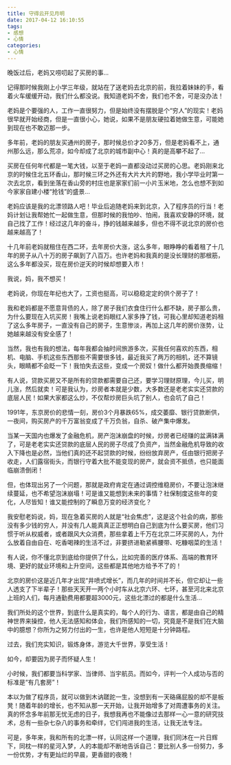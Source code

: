 ```yaml
---
title: 守得云开见月明
date: 2017-04-12 16:10:55
tags:
- 感想
- 心情
categories:
- 心情
---
```

晚饭过后，老妈又唠叨起了买房的事...

记得那时候我刚上小学三年级，就站在了送老妈去北京的前，我拉着妹妹的手，看着火车缓缓开动，我们什么都没说。我知道老妈不舍，我们也不舍，可是没办法！

老妈是个要强的人，工作一直很努力，但是始终没有摆脱是个“穷人”的现实！老妈很早就开始经商，但是一直很小心，她说，如果不是朋友硬拉着她做生意，可能她到现在也不敢迈那一步。
<!-- more -->
多年前，老妈的朋友买通州的房子，那时候总价才20多万，但是老妈看不上，通州那么远，那么荒凉，如今却成了北京的城市副中心！真的是高攀不起了...

买房在任何年代都是一笔大钱，以至于老妈一直都没动过买房的心思。老妈刚来北京的时候住北五环香山，那时候三环之外还有大片大片的野地，我小学毕业时第一次去北京，看到坐落在香山旁的村庄也是家家们前一小片玉米地，怎么也想不到如今家家自建小楼“抢钱”的盛景...

老妈应该是我的北漂领路人吧！毕业后追随老妈来到北京，入了程序员的行当！老妈计划让我帮她忙一起做生意，但那时候的我怕吵、怕闹，我喜欢安静的环境，就自己找了工作！经过这几年的奋斗，挣的钱越来越多，但也不得不说北京的房价也越来越高了！

十几年前老妈就租住在西二环，去年房价大涨，这么多年，眼睁睁的看着租了十几年的房子从八十万的房子飙到了八百万。也许老妈和我真的是没长理财的那根筋，这么多年都没买，现在房价逆天的时候却想要入市！

我说，妈，我不想买！

老妈说，你现在年纪也大了，工资也挺高，可以稳稳定定的供个房子了！

我和老妈都是不愿意背债的人，除了房子我们衣食住行什么都不缺，房子那么贵，为什么要现在入坑买房！我嘴上说老妈眼红人家多挣了钱，可我心里却知道老妈租了这么多年房子，一直没有自己的房子，生意惨淡，再加上这几年的房价涨势，让她越来越没有安全感了！

当然，我也有我的想法，每年我都会抽时间旅游多次，买我任何喜欢的东西，相机、电脑、手机这些东西那些不需要很多钱，最近我买了两万的相机，还不算镜头，眼睛都不会眨一下！我怕失去这些，变成一个房奴！做什么都开始畏畏缩缩！

有人说，贷款买房又不是所有的贷款都需要自己还，要学习理财原理，今儿买，明儿涨，然后就卖！可是我认为，炒房者本就是少数，大多数还是老老实实还贷款的底层人民！如果大家都这么炒，不仅帮炒房巨头坑了别人，也会坑了自己！

1991年，东京房价的悲情一刻，房价3个月暴跌65%，成交萎靡、银行贷款断供，一夜间，购买房产的千万富翁变成了千万负翁，自杀、破产集中爆发。

当某一天国内也爆发了金融危机，房产泡沫崩盘的时候，炒房者已经赚的盆满钵满了，可是老老实实还贷款的底层人民的房子尽成了负资产，当然金融危机导致的收入下降也是必然，当他们真的还不起贷款的时候，纷纷放弃房产，任由银行把房子收走，人们露宿街头，而银行守着大批不能变现的房产，就会资不抵债，也只能面临崩溃倒闭！

但，也体现出另了一个问题，那就是政府肯定在通过调控维稳房价，不要让泡沫继续蔓延，也不希望泡沫崩塌！可是谁又能想到未来的事情？社保制度这些年的变化，人尽皆知！谁又能控制的了瞬息万变的经济变化？

我安慰老妈说，妈，现在急着买房的人就是“社会焦虑”，这是这个社会的病，那些没有多少钱的穷人，并没有几人能真真正正想明白自己到底为什么要买房，他们习惯于听从权威者，或者跟风大众消费，那些拿着上千万在北京二环买房的人，为什么放着自由自在、吃香喝辣的生活不过，非要挤进勒紧裤腰带、吃糠咽菜的生活！

有人说，你不懂北京到底给你提供了什么，比如完善的医疗体系、高端的教育环境、更好的就业环境和上升空间，这些都是其他地方给予不了的！

北京的房价这是近几年才出现“井喷式增长”，而几年的时间并不长，但它却让一些人透支了下半辈子！那些天天开一两个小时车从北京六环、七环，甚至河北来北京上班的人们，每月通勤费用都要超3000元，这些北漂过的都是什么生活...

我们所处的这个世界，到底什么是真实的，每个人的行为、语言，都是由自己的精神世界来操控，他人无法感知和体会，我们所感知的一切，究竟是不是我们在大脑中的臆想？你所为之努力付出的一生，也许是他人短短是十分钟路程。

过去，我们充实知识，锻炼身体，游览大千世界，享受生活！

如今，却要因为房子而怀疑人生！

小时候，我们都要当科学家、当律师、当宇航员。而如今，评判一个人成功与否的标准是“有几套房”！

本以为做了程序员，就可以做到木讷蹉跎一生，没想到有一天硌痛屁股的却不是板凳！随着年龄的增长，也不知从那一天开始，让我开始增多了对周遭事务的关注。真的怀念多年前那无忧无虑的日子，我想我再也不能像过去那样一心一意的研究技术，总有一些杂七杂八的事务和牵绊，它们闯进我的生活，让我无法专注。

可是，多年来，我和所有的北漂一样，认同这样一个道理，我们同沐在一片日辉下，同枕一样的星河入梦，人的本能却不断地告诉自己：要比别人多一份努力，多一份优势，才有更灿烂的早晨，更香甜的夜晚！
